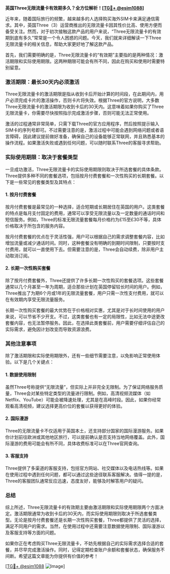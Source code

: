 **英国Three无限流量卡有效期多久？全方位解析！[[TG💪+ @esim1088](https://t.me/s/esim1088)]**

近年来，随着国际旅行的频繁，越来越多的人选择购买海外SIM卡来满足通信需求。其中，英国Three（3）运营商推出的无限流量卡因其性价比高、使用方便而备受关注。然而，对于初次接触这款产品的用户来说，“Three无限流量卡的有效期到底有多久”常常是一个令人困惑的问题。今天，我们就来详细解读一下Three无限流量卡的相关信息，帮助大家更好地了解这款产品。

首先，我们需要明确的是，Three无限流量卡的“有效期”主要指的是两种情况：激活期限和实际使用期限。这两种期限可能会有所不同，因此在购买和使用时需要特别留意。

### **激活期限：最长30天内必须激活**
Three无限流量卡的激活期限是指从收到卡后开始计算的时间段，在此期间内，用户必须完成卡片的激活操作，否则卡片将失效。根据Three的官方说明，大多数Three无限流量卡的激活期限为收到卡后的30天内。这意味着如果你购买了Three无限流量卡，你需要尽快按照指示完成激活步骤，否则可能无法正常使用。

激活的过程通常非常简单，只需下载Three的官方应用程序，然后按照提示输入SIM卡的序列号即可。不过需要注意的是，激活过程中可能会遇到网络问题或者语言障碍，因此建议提前做好准备，确保自己的设备能够正常联网，并且熟悉基本的操作流程。如果激活失败或遇到任何问题，可以随时联系Three的客服寻求帮助。

### **实际使用期限：取决于套餐类型**
一旦成功激活，Three无限流量卡的实际使用期限则取决于所选套餐的具体条款。Three提供多种不同的套餐选项，包括按月付费套餐和一次性购买的长期套餐。以下是一些常见的套餐类型及其特点：

#### **1. 按月付费套餐**
按月付费套餐是最常见的一种选择，适合短期或长期居住在英国的用户。这类套餐的特点是每月支付固定的费用，通常可以享受无限流量以及一定数量的通话时间和短信服务。例如，Three的标准无限流量套餐每月价格约为£15至£30不等，具体价格取决于所包含的服务内容。

按月付费套餐的优点在于灵活性强，用户可以根据自己的需求调整套餐内容，比如增加流量或减少通话时间。同时，这种套餐没有明确的到期时间限制，只要按时支付费用，就可以一直使用下去。但需要注意的是，Three会自动续费，除非用户主动取消订阅。

#### **2. 长期一次性购买套餐**
除了按月付费套餐外，Three还提供了许多长期一次性购买的套餐选项。这些套餐通常以几个月甚至一年为周期，适合那些计划在英国停留较长时间的用户。例如，Three推出了为期6个月或1年的无限流量套餐，用户只需一次性支付费用，就可以在有效期内享受无限流量服务。

长期一次性购买套餐的最大优势在于价格相对实惠，尤其是对于长时间使用的用户来说，可以节省不少开支。不过，这类套餐也有一定的局限性，比如无法中途更改套餐内容，也无法暂停服务。因此，在选择此类套餐前，用户需要仔细评估自己的实际需求，避免因计划改变而导致资源浪费。

### **其他注意事项**
除了激活期限和实际使用期限外，还有一些细节需要注意，以免影响正常使用体验。以下是几个关键点：

#### **1. 数据使用限制**
虽然Three号称提供“无限流量”，但实际上并非完全无限制。为了保证网络服务质量，Three会对某些特定类型的流量进行限制。例如，高清视频流媒体（如Netflix、YouTube）可能会被降速处理，尤其是在高峰时段。因此，如果你经常观看高清视频，建议选择更高价位的套餐以获得更好的体验。

#### **2. 国际漫游**
Three的无限流量卡不仅适用于英国本土，还支持部分国家的国际漫游服务。如果你计划前往欧洲或其他地区旅行，可以提前确认是否支持当地网络覆盖。此外，国际漫游的费用可能会有所不同，具体收费标准可以在Three官网查询。

#### **3. 客服支持**
Three提供了多渠道的客服支持，包括官方网站、社交媒体以及电话热线等。如果在使用过程中遇到任何问题，都可以通过这些途径联系客服解决。值得一提的是，Three的客服团队通常反应迅速，态度友好，能够及时解答用户的疑问。

### **总结**
综上所述，Three无限流量卡的有效期主要由激活期限和实际使用期限两个方面决定。激活期限通常为收到卡后的30天内，而实际使用期限则取决于所选套餐类型。无论是按月付费套餐还是长期一次性购买套餐，Three都提供了灵活的选择，满足不同用户的需求。当然，在使用过程中还需要注意数据使用限制、国际漫游以及客服支持等方面的问题。

如果你正在考虑购买Three无限流量卡，不妨先根据自己的实际需求选择合适的套餐，并尽早完成激活操作。同时，记得定期检查账户余额和套餐状态，确保服务不间断。希望这篇文章能为你提供有价值的参考！

[[TG💪+ @esim1088](https://t.me/s/esim1088) ![Image](https://i.postimg.cc/4NQfJmqS/Snipaste-2025-05-13-00-14-12.png)]